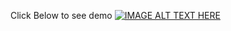 Click Below to see demo
[![IMAGE ALT TEXT HERE](https://github.com/user-attachments/assets/e24aab17-7bfe-432a-930a-c11e8a41be7e)](https://youtu.be/tytw2V3tSb8?si=InXHdB1psL8OU-3K)
